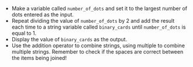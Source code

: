 -   Make a variable called `number_of_dots` and set it to the largest number
    of dots entered as the input.
-   Repeat dividing the value of `number_of_dots` by 2 and add the result
    each time to a string variable called `binary_cards` until `number_of_dots`
    is equal to 1.
-   Display the value of `binary_cards` as the output.
-   Use the addition operator to combine strings, using multiple to combine multiple
    strings. Remember to check if the spaces are correct between the items being joined!
